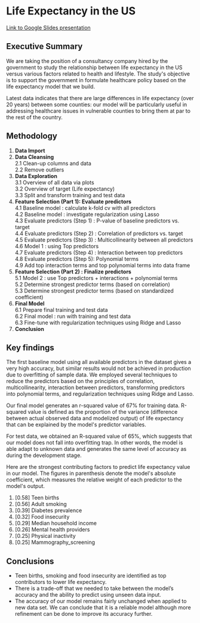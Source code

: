 # Life Expectancy in the US

<a href="https://docs.google.com/presentation/d/1lvWhw1TjPNJF9uzwCESKHKAFMNPAXIG8evZ8uMbkQ2M/edit?usp=sharing">Link to Google Slides presentation</a>

## Executive Summary
We are taking the position of a consultancy company hired by the government to study the relationship between life expectancy in the US versus various factors related to health and lifestyle. The study's objective is to support the government in formulate healthcare policy based on the life expectancy model that we build.

Latest data indicates that there are large differences in life expectancy (over 20 years) between some counties: our model will be particularly useful in addressing healthcare issues in vulnerable counties to bring them at par to the rest of the country.

## Methodology
1. **Data Import**
2. **Data Cleansing**  
  2.1 Clean-up columns and data  
  2.2 Remove outliers  
3. **Data Exploration**  
  3.1 Overview of all data via plots  
  3.2 Overview of target (Life expectancy)  
  3.3 Split and transform training and test data
4. **Feature Selection (Part 1): Evaluate predictors**  
  4.1 Baseline model : calculate k-fold cv with all predictors  
  4.2 Baseline model : investigate regularization using Lasso  
  4.3 Evaluate predictors (Step 1) : P-value of baseline predictors vs. target  
  4.4 Evaluate predictors (Step 2) : Correlation of predictors vs. target  
  4.5 Evaluate predictors (Step 3) : Multicollinearity between all predictors  
  4.6 Model 1 : using Top predictors  
  4.7 Evaluate predictors (Step 4) : Interaction between top predictors  
  4.8 Evaluate predictors (Step 5): Polynomial terms  
  4.9 Add top interaction terms and top polynomial terms into data frame  
5. **Feature Selection (Part 2) : Finalize predictors**  
  5.1 Model 2 : use Top predictors + interactions + polynomial terms  
  5.2 Determine strongest predictor terms (based on correlation)  
  5.3 Determine strongest predictor terms (based on standardized coefficient)  
6. **Final Model**  
  6.1 Prepare final training and test data  
  6.2 Final model : run with training and test data  
  6.3 Fine-tune with regularization techniques using Ridge and Lasso  
7. **Conclusion**

## Key findings

The first baseline model using all available predictors in the dataset gives a very high accuracy, but similar results would not be achieved in production due to overfitting of sample data. We employed several techniques to reduce the predictors based on the principles of correlation, multicollinearity, interaction between predictors, transforming predictors into polynomial terms, and regularization techniques using Ridge and Lasso.

Our final model generates an r-squared value of 67% for training data. R-squared value is defined as the proportion of the variance (difference between actual observed data and modelized output) of life expectancy that can be explained by the model's predictor variables.

For test data, we obtained an R-squared value of 65%, which suggests that our model does not fall into overfitting trap. In other words, the model is able adapt to unknown data and generates the same level of accuracy as during the development stage.

Here are the strongest contributing factors to predict life expectancy value in our model. The figures in parenthesis denote the model's absolute coefficient, which measures the relative weight of each predictor to the model's output.
1. [0.58] Teen births
2. [0.56] Adult smoking
3. [0.39] Diabetes prevalence
4. [0.32] Food insecurity
5. [0.29] Median household income
6. [0.26] Mental health providers
7. [0.25] Physical inactivity
8. [0.25] Mammography_screening

## Conclusions
- Teen births, smoking and food insecurity are identified as top contributors to lower life expectancy.
- There is a trade-off that we needed to take between the model’s accuracy and the ability to predict using unseen data input.
- The accuracy of our model remains fairly unchanged when applied to new data set. We can conclude that it is a reliable model although more refinement can be done to improve its accuracy further.


